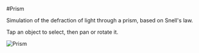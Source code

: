 #Prism

Simulation of the defraction of light through a prism, based on Snell's law.

Tap an object to select, then pan or rotate it.

![Prism](https://github.com/user-attachments/assets/29161d29-6257-472f-acd4-db1a04280ca9)
